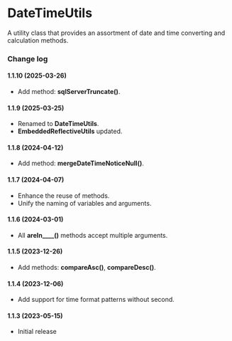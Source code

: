 # DateTimeUtils
A utility class that provides an assortment of date and time converting and calculation methods.

### Change log

#### 1.1.10 (2025-03-26)
*	Add method: **sqlServerTruncate()**.

#### 1.1.9 (2025-03-25)
*	Renamed to **DateTimeUtils**.
*	**EmbeddedReflectiveUtils** updated.

#### 1.1.8 (2024-04-12)
*	Add method: **mergeDateTimeNoticeNull()**.

#### 1.1.7 (2024-04-07)
*	Enhance the reuse of methods.
*	Unify the naming of variables and arguments.

#### 1.1.6 (2024-03-01)
*	All **areIn____()** methods accept multiple arguments.

#### 1.1.5 (2023-12-26)
*	Add methods: **compareAsc()**, **compareDesc()**.

#### 1.1.4 (2023-12-06)
*	Add support for time format patterns without second.

#### 1.1.3 (2023-05-15)
*	Initial release
